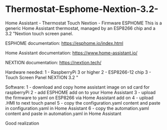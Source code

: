 # Thermostat-Esphome-Nextion-3.2-
Home Assistant - Thermostat Touch Nextion - Firmware ESPHOME
This is a generic Home Assistant thermostat, managed by an ESP8266 chip and a 3.2 "Nextion touch screen panel.

ESPHOME documentation:
https://esphome.io/index.html

Home Assistant documentation:
https://www.home-assistant.io/

NEXTION documentation:
https://nextion.tech/

Hardware needed:
1 - RaspberryPi 3 or higher
2 - ESP8266-12 chip
3 - Touch Screen Panel NEXTION 3.2 "

Software:
1 - download and copy home assistant image on sd card for raspberryPi
2 - add ESPHOME add on to your Home Assistant
3 - upload the firmware to yaml on ESP8266 via Home Assistant add on
4 - upload .HMI to next touch panel
5 - copy the configuration.yaml content and paste in configuration.yaml in Home Assistant
6 - copy the automation.yaml content and paste in automation.yaml in Home Assistant

Good realization
